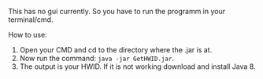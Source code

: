 This has no gui currently. So you have to run the programm in your terminal/cmd.

How to use:
1. Open your CMD and cd to the directory where the .jar is at.
2. Now run the command: `java -jar GetHWID.jar`.
3. The output is your HWID. If it is not working download and install Java 8.
